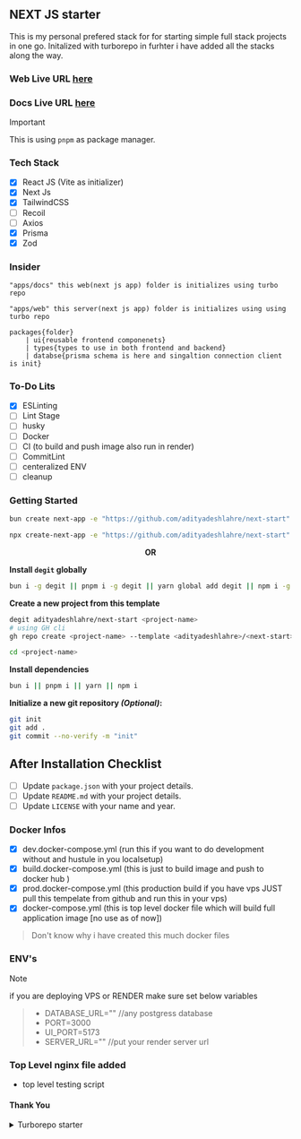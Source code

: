 ## NEXT JS starter

This is my personal prefered stack for for starting simple full stack projects in one go. Initalized with turborepo in furhter i have added all the stacks along the way.

### Web Live URL [here](https://next-start-web.onrender.com)

### Docs Live URL [here](https://next-start-docs.onrender.com)

> [!IMPORTANT]  
> This is using `pnpm` as package manager.

### Tech Stack

- [x] React JS (Vite as initializer)
- [x] Next Js
- [x] TailwindCSS
- [ ] Recoil
- [ ] Axios
- [x] Prisma
- [x] Zod

### Insider

```
"apps/docs" this web(next js app) folder is initializes using turbo repo
```

```
"apps/web" this server(next js app) folder is initializes using using turbo repo
```

```
packages{folder}
    | ui{reusable frontend componenets}
    | types{types to use in both frontend and backend}
    | databse{prisma schema is here and singaltion connection client is init}
```

### To-Do Lits

- [x] ESLinting
- [ ] Lint Stage
- [ ] husky
- [ ] Docker
- [ ] CI (to build and push image also run in render)
- [ ] CommitLint
- [ ] centeralized ENV
- [ ] cleanup

### Getting Started

```bash
bun create next-app -e "https://github.com/adityadeshlahre/next-start" <project-name>

npx create-next-app -e "https://github.com/adityadeshlahre/next-start" <project-name>
```

<p align="center" style="font-weight: bold;">OR</p>

**Install `degit` globally**

```bash
bun i -g degit || pnpm i -g degit || yarn global add degit || npm i -g degit
```

**Create a new project from this template**

```bash
degit adityadeshlahre/next-start <project-name>
# using GH cli
gh repo create <project-name> --template <adityadeshlahre>/<next-start> --public

cd <project-name>
```

**Install dependencies**

```bash
bun i || pnpm i || yarn || npm i
```

**Initialize a new git repository _(Optional)_:**

```bash
git init
git add .
git commit --no-verify -m "init"
```

## After Installation Checklist

- [ ] Update `package.json` with your project details.
- [ ] Update `README.md` with your project details.
- [ ] Update `LICENSE` with your name and year.

### Docker Infos

- [x] dev.docker-compose.yml (run this if you want to do development without and hustule in you localsetup)
- [x] build.docker-compose.yml (this is just to build image and push to docker hub )
- [x] prod.docker-compose.yml (this production build if you have vps JUST pull this tempelate from github and run this in your vps)
- [x] docker-compose.yml (this is top level docker file which will build full application image [no use as of now])

> Don't know why i have created this much docker files

### ENV's

> [!NOTE]  
> if you are deploying VPS or RENDER make sure set below variables

> - DATABASE_URL="" //any postgress database
> - PORT=3000
> - UI_PORT=5173
> - SERVER_URL="" //put your render server url

### Top Level nginx file added

- top level testing script

#### Thank You

<details>

<summary>Turborepo starter</summary>

````markdown
This is an official starter Turborepo.

## Using this example

Run the following command:

```sh
npx create-turbo@latest
```

## What's inside?

This Turborepo includes the following packages/apps:

### Apps and Packages

- `docs`: a [Next.js](https://nextjs.org/) app
- `web`: another [Next.js](https://nextjs.org/) app
- `@repo/ui`: a stub React component library shared by both `web` and `docs` applications
- `@repo/eslint-config`: `eslint` configurations (includes `eslint-config-next` and `eslint-config-prettier`)
- `@repo/typescript-config`: `tsconfig.json`s used throughout the monorepo

Each package/app is 100% [TypeScript](https://www.typescriptlang.org/).

### Utilities

This Turborepo has some additional tools already setup for you:

- [TypeScript](https://www.typescriptlang.org/) for static type checking
- [ESLint](https://eslint.org/) for code linting
- [Prettier](https://prettier.io) for code formatting

### Build

To build all apps and packages, run the following command:

```
cd my-turborepo
pnpm build
```

### Develop

To develop all apps and packages, run the following command:

```
cd my-turborepo
pnpm dev
```

### Remote Caching

Turborepo can use a technique known as [Remote Caching](https://turbo.build/repo/docs/core-concepts/remote-caching) to share cache artifacts across machines, enabling you to share build caches with your team and CI/CD pipelines.

By default, Turborepo will cache locally. To enable Remote Caching you will need an account with Vercel. If you don't have an account you can [create one](https://vercel.com/signup), then enter the following commands:

```
cd my-turborepo
npx turbo login
```

This will authenticate the Turborepo CLI with your [Vercel account](https://vercel.com/docs/concepts/personal-accounts/overview).

Next, you can link your Turborepo to your Remote Cache by running the following command from the root of your Turborepo:

```
npx turbo link
```

## Useful Links

Learn more about the power of Turborepo:

- [Tasks](https://turbo.build/repo/docs/core-concepts/monorepos/running-tasks)
- [Caching](https://turbo.build/repo/docs/core-concepts/caching)
- [Remote Caching](https://turbo.build/repo/docs/core-concepts/remote-caching)
- [Filtering](https://turbo.build/repo/docs/core-concepts/monorepos/filtering)
- [Configuration Options](https://turbo.build/repo/docs/reference/configuration)
- [CLI Usage](https://turbo.build/repo/docs/reference/command-line-reference)
````

</details>
